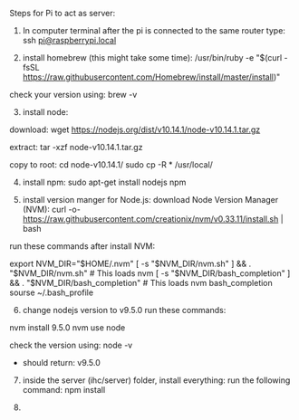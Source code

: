 Steps for Pi to act as server:

1. In computer terminal after the pi is connected to the same router type: 
  ssh pi@raspberrypi.local

2. install homebrew (this might take some time):
  /usr/bin/ruby -e "$(curl -fsSL https://raw.githubusercontent.com/Homebrew/install/master/install)"

  check your version using:
  brew -v

3. install node:

  download:
  wget https://nodejs.org/dist/v10.14.1/node-v10.14.1.tar.gz

  extract:
  tar -xzf node-v10.14.1.tar.gz 

  copy to root:
  cd node-v10.14.1/
  sudo cp -R * /usr/local/


4. install npm:
  sudo apt-get install nodejs npm

5. install version manger for Node.js:
  download Node Version Manager (NVM):
  curl -o- https://raw.githubusercontent.com/creationix/nvm/v0.33.11/install.sh | bash
  
  run these commands after install NVM:
  
  export NVM_DIR="$HOME/.nvm"
  [ -s "$NVM_DIR/nvm.sh" ] && \. "$NVM_DIR/nvm.sh"  # This loads nvm
  [ -s "$NVM_DIR/bash_completion" ] && \. "$NVM_DIR/bash_completion"  # This loads nvm bash_completion
  sourse ~/.bash_profile
  
6. change nodejs version to v9.5.0
  run these commands:
 
  nvm install 9.5.0
  nvm use node
  
  check the version using:
  node -v
  - should return: v9.5.0

7. inside the server (ihc/server) folder, install everything:
   run the following command:
   npm install

8. 

